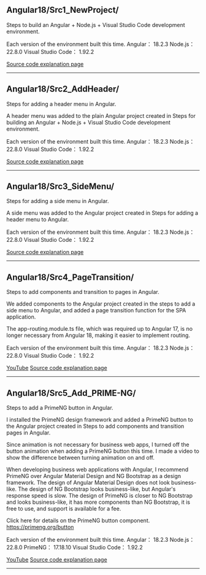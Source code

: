 ## Angular18/Src1_NewProject/

Steps to build an Angular + Node.js + Visual Studio Code development environment.

Each version of the environment built this time.
Angular： 18.2.3
Node.js： 22.8.0
Visual Studio Code： 1.92.2

[Source code explanation page](https://blog.unikktle.com/angular-node-js-visual-studio-code-%e9%96%8b%e7%99%ba%e7%92%b0%e5%a2%83%e6%a7%8b%e7%af%89%e6%89%8b%e9%a0%86/)

---

## Angular18/Src2_AddHeader/

Steps for adding a header menu in Angular.

A header menu was added to the plain Angular project created in Steps for building an Angular + Node.js + Visual Studio Code development environment.

Each version of the environment built this time.
Angular： 18.2.3
Node.js： 22.8.0
Visual Studio Code： 1.92.2

[Source code explanation page](https://blog.unikktle.com/angular%e3%81%ab%e3%83%98%e3%83%83%e3%83%80%e3%83%bc%e3%83%a1%e3%83%8b%e3%83%a5%e3%83%bc%e3%82%92%e8%bf%bd%e5%8a%a0%e3%81%99%e3%82%8b%e6%89%8b%e9%a0%86/)

---

## Angular18/Src3_SideMenu/

Steps for adding a side menu in Angular.

A side menu was added to the Angular project created in Steps for adding a header menu to Angular.

Each version of the environment built this time.
Angular： 18.2.3
Node.js： 22.8.0
Visual Studio Code： 1.92.2

[Source code explanation page](https://blog.unikktle.com/angular%e3%81%ab%e3%82%b5%e3%82%a4%e3%83%89%e3%83%a1%e3%83%8b%e3%83%a5%e3%83%bc%e3%82%92%e8%bf%bd%e5%8a%a0%e3%81%99%e3%82%8b%e6%89%8b%e9%a0%86/)

---

## Angular18/Src4_PageTransition/

Steps to add components and transition to pages in Angular.

We added components to the Angular project created in the steps to add a side menu to Angular, and added a page transition function for the SPA application.

The app-routing.module.ts file, which was required up to Angular 17, is no longer necessary from Angular 18, making it easier to implement routing.

Each version of the environment built this time.
Angular： 18.2.3
Node.js： 22.8.0
Visual Studio Code： 1.92.2

[YouTube](https://youtu.be/hYXRLBTft2c)
[Source code explanation page](https://blog.unikktle.com/angular%e3%81%a7%e3%82%b3%e3%83%b3%e3%83%9d%e3%83%bc%e3%83%8d%e3%83%b3%e3%83%88%e3%82%92%e8%bf%bd%e5%8a%a0%e3%81%97%e3%81%a6%e3%83%9a%e3%83%bc%e3%82%b8%e9%81%b7%e7%a7%bb%e3%81%99%e3%82%8b%e6%89%8b/)

---

## Angular18/Src5_Add_PRIME-NG/

Steps to add a PrimeNG button in Angular.

I installed the PrimeNG design framework and added a PrimeNG button to the Angular project created in Steps to add components and transition pages in Angular.

Since animation is not necessary for business web apps, I turned off the button animation when adding a PrimeNG button this time.
I made a video to show the difference between turning animation on and off.

When developing business web applications with Angular, I recommend PrimeNG over Angular Material Design and NG Bootstrap as a design framework.
The design of Angular Material Design does not look business-like.
The design of NG Bootstrap looks business-like, but Angular's response speed is slow.
The design of PrimeNG is closer to NG Bootstrap and looks business-like, it has more components than NG Bootstrap, it is free to use, and support is available for a fee.

Click here for details on the PrimeNG button component.
https://primeng.org/button

Each version of the environment built this time.
Angular： 18.2.3
Node.js： 22.8.0
PrimeNG： 17.18.10
Visual Studio Code： 1.92.2

[YouTube](https://youtu.be/k8bfBxyI1S0)
[Source code explanation page](https://blog.unikktle.com/angular%e3%81%a7primeng%e3%83%87%e3%82%b6%e3%82%a4%e3%83%b3%e3%81%ae%e3%83%9c%e3%82%bf%e3%83%b3%e3%82%92%e8%bf%bd%e5%8a%a0%e3%81%99%e3%82%8b%e6%89%8b%e9%a0%86/)

---
